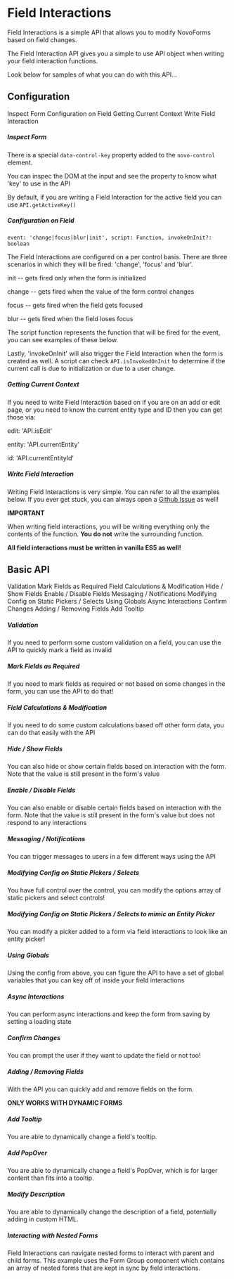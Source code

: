 Field Interactions
==================

Field Interactions is a simple API that allows you to modify NovoForms based on field changes.

The Field Interaction API gives you a simple to use API object when writing your field interaction functions.

Look below for samples of what you can do with this API...

Configuration
-------------

Inspect Form Configuration on Field Getting Current Context Write Field Interaction

##### Inspect Form

There is a special `data-control-key` property added to the `novo-control` element.

You can inspec the DOM at the input and see the property to know what 'key' to use in the API

By default, if you are writing a Field Interaction for the active field you can use `API.getActiveKey()`

##### Configuration on Field

    event: 'change|focus|blur|init', script: Function, invokeOnInit?: boolean

The Field Interactions are configured on a per control basis. There are three scenarios in which they will be fired: 'change', 'focus' and 'blur'.

init -- gets fired only when the form is initialized

change -- gets fired when the value of the form control changes

focus -- gets fired when the field gets focused

blur -- gets fired when the field loses focus

The script function represents the function that will be fired for the event, you can see examples of these below.

Lastly, 'invokeOnInit' will also trigger the Field Interaction when the form is created as well. A script can check `API.isInvokedOnInit` to determine if the current call is due to initialization or due to a user change. 

##### Getting Current Context

If you need to write Field Interaction based on if you are on an add or edit page, or you need to know the current entity type and ID then you can get those via:

edit: 'API.isEdit'

entity: 'API.currentEntity'

id: 'API.currentEntityId'

##### Write Field Interaction

Writing Field Interactions is very simple. You can refer to all the examples below. If you ever get stuck, you can always open a [Github Issue](https://github.com/bullhorn/novo-elements/issues) as well!

**IMPORTANT**

When writing field interactions, you will be writing everything only the contents of the function. **You do not** write the surrounding function.

**All field interactions must be written in vanilla ES5 as well!**

  

Basic API
---------

Validation Mark Fields as Required Field Calculations & Modification Hide / Show Fields Enable / Disable Fields Messaging / Notifications Modifying Config on Static Pickers / Selects Using Globals Async Interactions Confirm Changes Adding / Removing Fields Add Tooltip

##### Validation

If you need to perform some custom validation on a field, you can use the API to quickly mark a field as invalid

<code-example example="fi-validation"></code-example>

##### Mark Fields as Required

If you need to mark fields as required or not based on some changes in the form, you can use the API to do that!

<code-example example="fi-required"></code-example>

##### Field Calculations & Modification

If you need to do some custom calculations based off other form data, you can do that easily with the API

<code-example example="fi-calculation"></code-example>

##### Hide / Show Fields

You can also hide or show certain fields based on interaction with the form. Note that the value is still present in the form's value

<code-example example="fi-hide-show"></code-example>

##### Enable / Disable Fields

You can also enable or disable certain fields based on interaction with the form. Note that the value is still present in the form's value but does not respond to any interactions

<code-example example="fi-enable-disable"></code-example>

##### Messaging / Notifications

You can trigger messages to users in a few different ways using the API

<code-example example="fi-messaging"></code-example>

##### Modifying Config on Static Pickers / Selects

You have full control over the control, you can modify the options array of static pickers and select controls!

<code-example example="fi-modify-options"></code-example>

##### Modifying Config on Static Pickers / Selects to mimic an Entity Picker

You can modify a picker added to a form via field interactions to look like an entity picker!

<code-example example="fi-modify-added-picker"></code-example>

##### Using Globals

Using the config from above, you can figure the API to have a set of global variables that you can key off of inside your field interactions

<code-example example="fi-globals"></code-example>

##### Async Interactions

You can perform async interactions and keep the form from saving by setting a loading state

<code-example example="fi-async"></code-example>

##### Confirm Changes

You can prompt the user if they want to update the field or not too!

<code-example example="fi-confirm"></code-example>

##### Adding / Removing Fields

With the API you can quickly add and remove fields on the form.

**ONLY WORKS WITH DYNAMIC FORMS**

<code-example example="fi-adding-removing"></code-example>

##### Add Tooltip

You are able to dynamically change a field's tooltip.

<code-example example="fi-tooltip"></code-example>

##### Add PopOver

You are able to dynamically change a field's PopOver, which is for larger content than fits into a tooltip.

<code-example example="fi-popover"></code-example>

##### Modify Description

You are able to dynamically change the description of a field, potentially adding in custom HTML.

<code-example example="fi-description"></code-example>

##### Interacting with Nested Forms

Field Interactions can navigate nested forms to interact with parent and child forms. This example uses the Form Group component which contains an array of nested forms that are kept in sync by field interactions.

<code-example example="fi-nested"></code-example>
